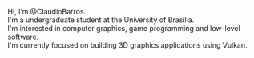 Hi, I’m @ClaudioBarros.<br/>
I'm a undergraduate student at the University of Brasilia. <br/>
I'm interested in computer graphics, game programming and low-level software.<br/>
I'm currently focused on building 3D graphics applications using Vulkan.<br/>
